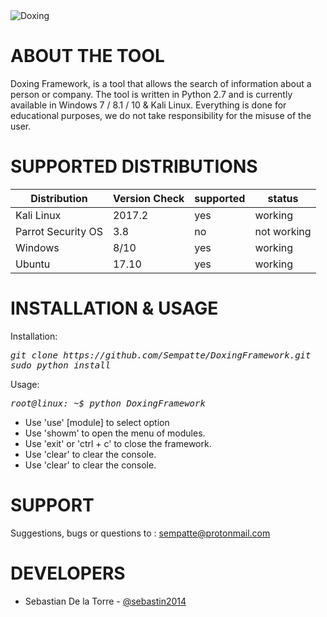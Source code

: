 <img src="https://i.imgur.com/WqbjrRZ.jpg" title="Doxing">

# ABOUT THE TOOL
Doxing Framework, is a tool that allows the search of information about a person or company. The tool is written in Python 2.7 and is currently available in Windows 7 / 8.1 / 10 & Kali Linux. Everything is done for educational purposes, we do not take responsibility for the misuse of the user.

# SUPPORTED DISTRIBUTIONS

|Distribution | Version Check | supported | status |
----------|-------|------|-------|
|Kali Linux|2017.2 | yes | working   |
|Parrot Security OS|3.8 | no | not working   |
|Windows|8/10 |yes | working   |
|Ubuntu|17.10 |yes | working   |

# INSTALLATION & USAGE 

Installation:
<pre><i><n>git clone https://github.com/Sempatte/DoxingFramework.git
sudo python install
</pre></i></n>

Usage:
<pre><i>root@linux: ~$ python DoxingFramework </i></pre>
* Use 'use' [module] to select option
* Use 'showm' to open the menu of modules.
* Use 'exit' or 'ctrl + c' to close the framework.
* Use 'clear' to clear the console.
* Use 'clear' to clear the console.

# SUPPORT
Suggestions, bugs or questions to : sempatte@protonmail.com

# DEVELOPERS
* Sebastian De la Torre - [@sebastin2014](https://twitter.com/sebastin2014) 
